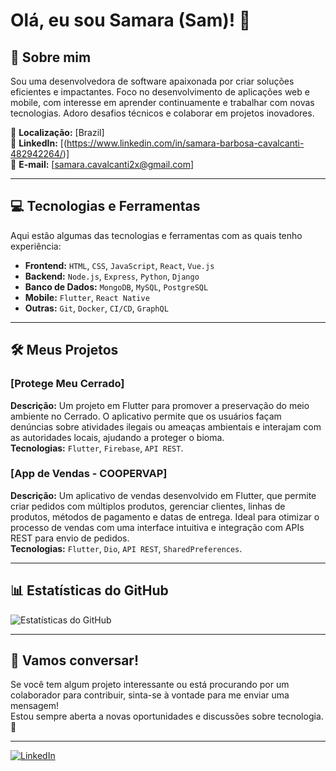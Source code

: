 # Olá, eu sou Samara (Sam)! 👋

## 🚀 Sobre mim

Sou uma desenvolvedora de software apaixonada por criar soluções eficientes e impactantes. Foco no desenvolvimento de aplicações web e mobile, com interesse em aprender continuamente e trabalhar com novas tecnologias. Adoro desafios técnicos e colaborar em projetos inovadores.

📍 **Localização:** [Brazil]  
🔗 **LinkedIn:** [(https://www.linkedin.com/in/samara-barbosa-cavalcanti-482942264/)]  
📧 **E-mail:** [samara.cavalcanti2x@gmail.com]

---

## 💻 Tecnologias e Ferramentas

Aqui estão algumas das tecnologias e ferramentas com as quais tenho experiência:

- **Frontend:** `HTML`, `CSS`, `JavaScript`, `React`, `Vue.js`
- **Backend:** `Node.js`, `Express`, `Python`, `Django`
- **Banco de Dados:** `MongoDB`, `MySQL`, `PostgreSQL`
- **Mobile:** `Flutter`, `React Native`
- **Outras:** `Git`, `Docker`, `CI/CD`, `GraphQL`

---

## 🛠️ Meus Projetos

### [Protege Meu Cerrado]
**Descrição:** Um projeto em Flutter para promover a preservação do meio ambiente no Cerrado. O aplicativo permite que os usuários façam denúncias sobre atividades ilegais ou ameaças ambientais e interajam com as autoridades locais, ajudando a proteger o bioma.  
**Tecnologias:** `Flutter`, `Firebase`, `API REST`.

### [App de Vendas - COOPERVAP]
**Descrição:** Um aplicativo de vendas desenvolvido em Flutter, que permite criar pedidos com múltiplos produtos, gerenciar clientes, linhas de produtos, métodos de pagamento e datas de entrega. Ideal para otimizar o processo de vendas com uma interface intuitiva e integração com APIs REST para envio de pedidos.  
**Tecnologias:** `Flutter`, `Dio`, `API REST`, `SharedPreferences`.

---

## 📊 Estatísticas do GitHub

![Estatísticas do GitHub](https://github-readme-stats.vercel.app/api?username=seunome&show_icons=true&hide_title=true&hide=prs&count_private=true&hide_border=true&theme=radical)

---

## 💬 Vamos conversar!

Se você tem algum projeto interessante ou está procurando por um colaborador para contribuir, sinta-se à vontade para me enviar uma mensagem!  
Estou sempre aberta a novas oportunidades e discussões sobre tecnologia. 🚀

---

[![LinkedIn](https://img.shields.io/badge/LinkedIn-blue?style=for-the-badge&logo=linkedin)](https://www.linkedin.com/in/samara-barbosa-cavalcanti-482942264/)
